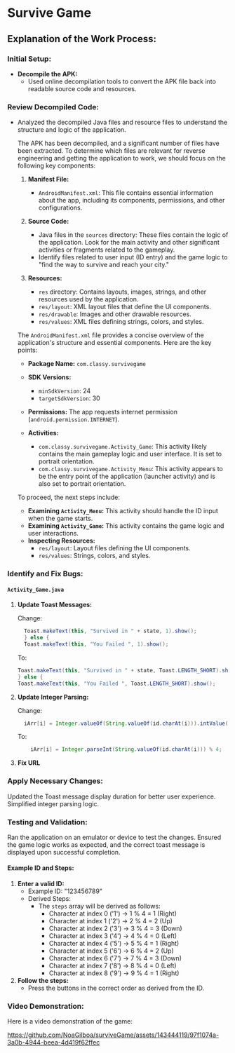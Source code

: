 # Survive Game

## Explanation of the Work Process:

### Initial Setup:
- **Decompile the APK:**
  - Used online decompilation tools to convert the APK file back into readable source code and resources.

### Review Decompiled Code:
- Analyzed the decompiled Java files and resource files to understand the structure and logic of the application.

  The APK has been decompiled, and a significant number of files have been extracted. To determine which files are relevant for reverse engineering and getting the application to work, we should focus on the following key components:
  
  1. **Manifest File:**
      - `AndroidManifest.xml`: This file contains essential information about the app, including its components, permissions, and other configurations.
    
  2. **Source Code:**
      - Java files in the `sources` directory: These files contain the logic of the application. Look for the main activity and other significant activities or fragments related to the gameplay.
      - Identify files related to user input (ID entry) and the game logic to "find the way to survive and reach your city."

  3. **Resources:**
      - `res` directory: Contains layouts, images, strings, and other resources used by the application.
      - `res/layout`: XML layout files that define the UI components.
      - `res/drawable`: Images and other drawable resources.
      - `res/values`: XML files defining strings, colors, and styles.

  The `AndroidManifest.xml` file provides a concise overview of the application's structure and essential components. Here are the key points:

  - **Package Name:** `com.classy.survivegame`
  - **SDK Versions:**
    - `minSdkVersion`: 24
    - `targetSdkVersion`: 30
  - **Permissions:** The app requests internet permission (`android.permission.INTERNET`).

  - **Activities:**
    - `com.classy.survivegame.Activity_Game`: This activity likely contains the main gameplay logic and user interface. It is set to portrait orientation.
    - `com.classy.survivegame.Activity_Menu`: This activity appears to be the entry point of the application (launcher activity) and is also set to portrait orientation.

  To proceed, the next steps include:
  - **Examining `Activity_Menu`:** This activity should handle the ID input when the game starts.
  - **Examining `Activity_Game`:** This activity contains the game logic and user interactions.
  - **Inspecting Resources:**
    - `res/layout`: Layout files defining the UI components.
    - `res/values`: Strings, colors, and styles.
### Identify and Fix Bugs:
#### `Activity_Game.java`
1. **Update Toast Messages:**

   Change:
   ```java
     Toast.makeText(this, "Survived in " + state, 1).show();
     } else {
     Toast.makeText(this, "You Failed ", 1).show();
   ```
     
   To:
    ```java
    Toast.makeText(this, "Survived in " + state, Toast.LENGTH_SHORT).show();
    } else {
    Toast.makeText(this, "You Failed ", Toast.LENGTH_SHORT).show();
   ```
   
2. **Update Integer Parsing:**

   Change:
    ```java 
      iArr[i] = Integer.valueOf(String.valueOf(id.charAt(i))).intValue() % 4;
    ```

    To:
    ```java
        iArr[i] = Integer.parseInt(String.valueOf(id.charAt(i))) % 4;
     ```

3. **Fix URL**


### Apply Necessary Changes:
Updated the Toast message display duration for better user experience.
Simplified integer parsing logic.

### Testing and Validation:
Ran the application on an emulator or device to test the changes.
Ensured the game logic works as expected, and the correct toast message is displayed upon successful completion.

#### Example ID and Steps:
1. **Enter a valid ID:**
    - Example ID: "123456789"
    - Derived Steps:
       - The `steps` array will be derived as follows:
          - Character at index 0 ('1') -> 1 % 4 = 1 (Right)
          - Character at index 1 ('2') -> 2 % 4 = 2 (Up)
          - Character at index 2 ('3') -> 3 % 4 = 3 (Down)
          - Character at index 3 ('4') -> 4 % 4 = 0 (Left)
          - Character at index 4 ('5') -> 5 % 4 = 1 (Right)
          - Character at index 5 ('6') -> 6 % 4 = 2 (Up)
          - Character at index 6 ('7') -> 7 % 4 = 3 (Down)
          - Character at index 7 ('8') -> 8 % 4 = 0 (Left)
          - Character at index 8 ('9') -> 9 % 4 = 1 (Right)
2. **Follow the steps:** 
   - Press the buttons in the correct order as derived from the ID.


### Video Demonstration:
Here is a video demonstration of the game:

https://github.com/NoaGilboa/surviveGame/assets/143444119/97f1074a-3a0b-4944-beea-4d419f62ffec

